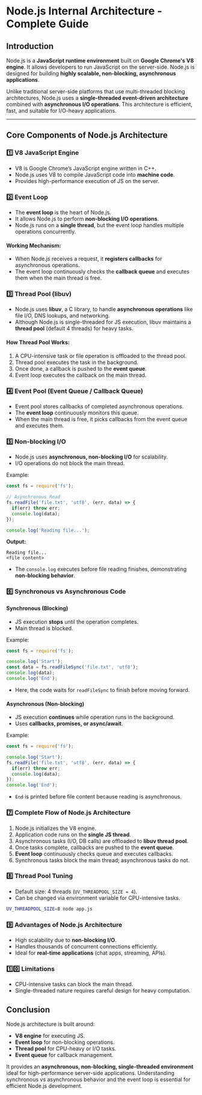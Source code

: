 # Node.js Internal Architecture - Complete Guide

## Introduction

Node.js is a **JavaScript runtime environment** built on **Google Chrome's V8 engine**. It allows developers to run JavaScript on the server-side. Node.js is designed for building **highly scalable, non-blocking, asynchronous applications**.

Unlike traditional server-side platforms that use multi-threaded blocking architectures, Node.js uses a **single-threaded event-driven architecture** combined with **asynchronous I/O operations**. This architecture is efficient, fast, and suitable for I/O-heavy applications.

---

## Core Components of Node.js Architecture

### 1️⃣ V8 JavaScript Engine

* V8 is Google Chrome’s JavaScript engine written in C++.
* Node.js uses V8 to compile JavaScript code into **machine code**.
* Provides high-performance execution of JS on the server.

### 2️⃣ Event Loop

* The **event loop** is the heart of Node.js.
* It allows Node.js to perform **non-blocking I/O operations**.
* Node.js runs on a **single thread**, but the event loop handles multiple operations concurrently.

#### Working Mechanism:

* When Node.js receives a request, it **registers callbacks** for asynchronous operations.
* The event loop continuously checks the **callback queue** and executes them when the main thread is free.

### 3️⃣ Thread Pool (libuv)

* Node.js uses **libuv**, a C library, to handle **asynchronous operations** like file I/O, DNS lookups, and networking.
* Although Node.js is single-threaded for JS execution, libuv maintains a **thread pool** (default 4 threads) for heavy tasks.

#### How Thread Pool Works:

1. A CPU-intensive task or file operation is offloaded to the thread pool.
2. Thread pool executes the task in the background.
3. Once done, a callback is pushed to the **event queue**.
4. Event loop executes the callback on the main thread.

### 4️⃣ Event Pool (Event Queue / Callback Queue)

* Event pool stores callbacks of completed asynchronous operations.
* The **event loop** continuously monitors this queue.
* When the main thread is free, it picks callbacks from the event queue and executes them.

### 5️⃣ Non-blocking I/O

* Node.js uses **asynchronous, non-blocking I/O** for scalability.
* I/O operations do not block the main thread.

Example:

```js
const fs = require('fs');

// Asynchronous Read
fs.readFile('file.txt', 'utf8', (err, data) => {
  if(err) throw err;
  console.log(data);
});

console.log('Reading file...');
```

**Output:**

```
Reading file...
<file content>
```

* The `console.log` executes before file reading finishes, demonstrating **non-blocking behavior**.

### 6️⃣ Synchronous vs Asynchronous Code

#### Synchronous (Blocking)

* JS execution **stops** until the operation completes.
* Main thread is blocked.

Example:

```js
const fs = require('fs');

console.log('Start');
const data = fs.readFileSync('file.txt', 'utf8');
console.log(data);
console.log('End');
```

* Here, the code waits for `readFileSync` to finish before moving forward.

#### Asynchronous (Non-blocking)

* JS execution **continues** while operation runs in the background.
* Uses **callbacks, promises, or async/await**.

Example:

```js
const fs = require('fs');

console.log('Start');
fs.readFile('file.txt', 'utf8', (err, data) => {
  if(err) throw err;
  console.log(data);
});
console.log('End');
```

* `End` is printed before file content because reading is asynchronous.

### 7️⃣ Complete Flow of Node.js Architecture

1. Node.js initializes the V8 engine.
2. Application code runs on the **single JS thread**.
3. Asynchronous tasks (I/O, DB calls) are offloaded to **libuv thread pool**.
4. Once tasks complete, callbacks are pushed to the **event queue**.
5. **Event loop** continuously checks queue and executes callbacks.
6. Synchronous tasks block the main thread; asynchronous tasks do not.

### 8️⃣ Thread Pool Tuning

* Default size: 4 threads (`UV_THREADPOOL_SIZE = 4`).
* Can be changed via environment variable for CPU-intensive tasks.

```bash
UV_THREADPOOL_SIZE=8 node app.js
```

### 9️⃣ Advantages of Node.js Architecture

* High scalability due to **non-blocking I/O**.
* Handles thousands of concurrent connections efficiently.
* Ideal for **real-time applications** (chat apps, streaming, APIs).

### 1️⃣0️⃣ Limitations

* CPU-intensive tasks can block the main thread.
* Single-threaded nature requires careful design for heavy computation.

## Conclusion

Node.js architecture is built around:

* **V8 engine** for executing JS.
* **Event loop** for non-blocking operations.
* **Thread pool** for CPU-heavy or I/O tasks.
* **Event queue** for callback management.

It provides an **asynchronous, non-blocking, single-threaded environment** ideal for high-performance server-side applications. Understanding synchronous vs asynchronous behavior and the event loop is essential for efficient Node.js development.
